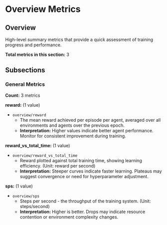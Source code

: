 # Overview Metrics

## Overview

High-level summary metrics that provide a quick assessment of training progress and performance.

**Total metrics in this section:** 3

## Subsections

### General Metrics

**Count:** 3 metrics

**reward:** (1 value)
- `overview/reward`
  - The mean reward achieved per episode per agent, averaged over all environments and agents over the previous epoch.
  - **Interpretation:** Higher values indicate better agent performance. Monitor for consistent improvement during training.


**reward_vs_total_time:** (1 value)
- `overview/reward_vs_total_time`
  - Reward plotted against total training time, showing learning efficiency. (Unit: reward per second)
  - **Interpretation:** Steeper curves indicate faster learning. Plateaus may suggest convergence or need for hyperparameter adjustment.


**sps:** (1 value)
- `overview/sps`
  - Steps per second - the throughput of the training system. (Unit: steps/second)
  - **Interpretation:** Higher is better. Drops may indicate resource contention or environment complexity changes.



